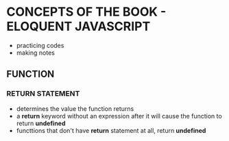 # CONCEPTS OF THE BOOK - ELOQUENT JAVASCRIPT

- practicing codes
- making notes

## FUNCTION

### RETURN STATEMENT

- determines the value the function returns
- a **return** keyword without an expression after it will cause the function to return **undefined**
- functtions that don't have **return** statement at all, return **undefined**
